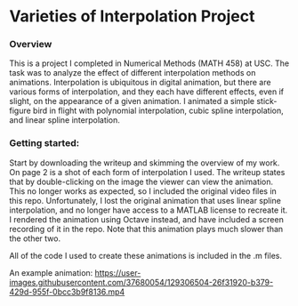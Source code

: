 # Varieties of Interpolation Project

### Overview
This is a project I completed in Numerical Methods (MATH 458) at USC. The task was to analyze the effect of different interpolation methods on animations. Interpolation is ubiquitous in digital animation, but there are various forms of interpolation, and they each have different effects, even if slight, on the appearance of a given animation. I animated a simple stick-figure bird in flight with polynomial interpolation, cubic spline interpolation, and linear spline interpolation.

### Getting started:
Start by downloading the writeup and skimming the overview of my work. On page 2 is a shot of each form of interpolation I used. The writeup states that by double-clicking on the image the viewer can view the animation. This no longer works as expected, so I included the original video files in this repo. Unfortunately, I lost the original animation that uses linear spline interpolation, and no longer have access to a MATLAB license to recreate it. I rendered the animation using Octave instead, and have included a screen recording of it in the repo. Note that this animation plays much slower than the other two.

All of the code I used to create these animations is included in the .m files.

An example animation:
https://user-images.githubusercontent.com/37680054/129306504-26f31920-b379-429d-955f-0bcc3b9f8136.mp4
